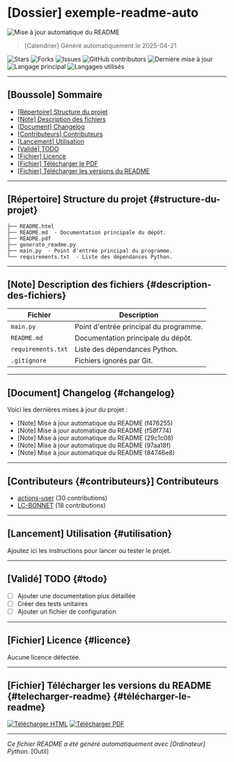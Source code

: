 # [Dossier] exemple-readme-auto

![Mise à jour automatique du README](https://github.com/LC-BONNET/exemple-readme-auto/actions/workflows/update-readme.yml/badge.svg)

> [Calendrier]️ Généré automatiquement le 2025-04-21

![Stars](https://img.shields.io/github/stars/LC-BONNET/exemple-readme-auto?style=social)
![Forks](https://img.shields.io/github/forks/LC-BONNET/exemple-readme-auto?style=social)
![Issues](https://img.shields.io/github/issues/LC-BONNET/exemple-readme-auto)
![GitHub contributors](https://img.shields.io/github/contributors/LC-BONNET/exemple-readme-auto)
![Dernière mise à jour](https://img.shields.io/github/last-commit/LC-BONNET/exemple-readme-auto)
![Langage principal](https://img.shields.io/github/languages/top/LC-BONNET/exemple-readme-auto)
![Langages utilisés](https://img.shields.io/github/languages/count/LC-BONNET/exemple-readme-auto)

---

## [Boussole] Sommaire

- [[Répertoire] Structure du projet](structure-du-projet)
- [[Note] Description des fichiers](description-des-fichiers)
- [[Document] Changelog](changelog)
- [[Contributeurs] Contributeurs](contributeurs)
- [[Lancement] Utilisation](utilisation)
- [[Validé] TODO](todo)
- [[Fichier] Licence](licence)
- [[Fichier] Télécharger le PDF](telecharger-le-pdf)
- [[Fichier] Télécharger les versions du README](telecharger-le-readme)

---

## [Répertoire] Structure du projet {#structure-du-projet}
```
├── README.html
├── README.md  - Documentation principale du dépôt.
├── README.pdf
├── generate_readme.py
├── main.py  - Point d'entrée principal du programme.
└── requirements.txt  - Liste des dépendances Python.
```

---

## [Note] Description des fichiers {#description-des-fichiers}

| Fichier | Description |
|--------|-------------|
| `main.py` | Point d'entrée principal du programme. |
| `README.md` | Documentation principale du dépôt. |
| `requirements.txt` | Liste des dépendances Python. |
| `.gitignore` | Fichiers ignorés par Git. |

---

## [Document] Changelog {#changelog}

Voici les dernières mises à jour du projet :

- [Note] Mise à jour automatique du README (f476255)
- [Note] Mise à jour automatique du README (f58f774)
- [Note] Mise à jour automatique du README (29c1c08)
- [Note] Mise à jour automatique du README (97aa18f)
- [Note] Mise à jour automatique du README (84746e8)

---

## [Contributeurs {#contributeurs}] Contributeurs

- [actions-user](https://github.com/actions-user) (30 contributions)
- [LC-BONNET](https://github.com/LC-BONNET) (18 contributions)

---

## [Lancement] Utilisation {#utilisation}

Ajoutez ici les instructions pour lancer ou tester le projet.

---

## [Validé] TODO {#todo}

- [ ] Ajouter une documentation plus détaillée
- [ ] Créer des tests unitaires
- [ ] Ajouter un fichier de configuration

---

## [Fichier] Licence {#licence}

Aucune licence détectée.

---

## [Fichier] Télécharger les versions du README {#telecharger-readme} {#télécharger-le-readme}

[![Télécharger HTML](https://img.shields.io/badge/README-HTML-blue?logo=html5)](./README.html) [![Télécharger PDF](https://img.shields.io/badge/README-PDF-red?logo=adobeacrobatreader)](./README.pdf)

---

*Ce fichier README a été généré automatiquement avec [Ordinateur] Python.* [Outil]️

